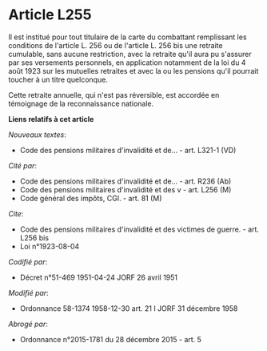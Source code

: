 # Article L255

Il est institué pour tout titulaire de la carte du combattant remplissant les conditions de l'article L. 256 ou de l'article
L. 256 bis une retraite cumulable, sans aucune restriction, avec la retraite qu'il aura pu s'assurer par ses versements
personnels, en application notamment de la loi du 4 août 1923 sur les mutuelles retraites et avec la ou les pensions qu'il
pourrait toucher à un titre quelconque.

Cette retraite annuelle, qui n'est pas réversible, est accordée en témoignage de la reconnaissance nationale.

**Liens relatifs à cet article**

_Nouveaux textes_:

  - Code des pensions militaires d'invalidité et de... - art. L321-1 (VD)

_Cité par_:

  - Code des pensions militaires d'invalidité et de... - art. R236 (Ab)
  - Code des pensions militaires d'invalidité et des v - art. L256 (M)
  - Code général des impôts, CGI. - art. 81 (M)

_Cite_:

  - Code des pensions militaires d'invalidité et des victimes de guerre. - art. L256 bis
  - Loi n°1923-08-04

_Codifié par_:

  - Décret n°51-469 1951-04-24 JORF 26 avril 1951

_Modifié par_:

  - Ordonnance 58-1374 1958-12-30 art. 21 I JORF 31 décembre 1958

_Abrogé par_:

  - Ordonnance n°2015-1781 du 28 décembre 2015 - art. 5
